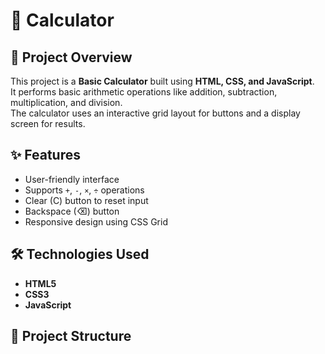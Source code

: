 # 🧮 Calculator 

## 📌 Project Overview
This project is a **Basic Calculator** built using **HTML, CSS, and JavaScript**.  
It performs basic arithmetic operations like addition, subtraction, multiplication, and division.  
The calculator uses an interactive grid layout for buttons and a display screen for results.

## ✨ Features
- User-friendly interface
- Supports `+`, `-`, `×`, `÷` operations
- Clear (C) button to reset input
- Backspace (⌫) button
- Responsive design using CSS Grid

## 🛠️ Technologies Used
- **HTML5**
- **CSS3**
- **JavaScript**

## 📂 Project Structure
